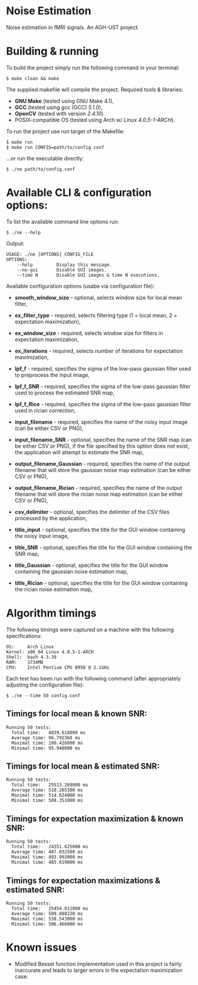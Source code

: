 # Noise Estimation
Noise estimation in fMRI signals. An AGH-UST project.

# Building & running
To build the project simply run the following command in your terminal:

```
$ make clean && make
```

The supplied makefile will compile the project. Required tools & libraries:
- **GNU Make** (tested using GNU Make 4.1),
- **GCC** (tested using gcc (GCC) *5.1.0*),
- **OpenCV** (tested with version *2.4.10*)
- POSIX-compatible OS (tested using Arch w/ *Linux 4.0.5-1-ARCH*).

To run the project use *run* target of the Makefile:
```
$ make run
$ make run CONFIG=path/to/config.conf
```
...or run the executable directly:

```
$ ./ne path/to/config.conf
```

# Available CLI & configuration options:

To list the available command line options run:
```
$ ./ne --help
```

Output:
```
USAGE: ./ne [OPTIONS] CONFIG_FILE
OPTIONS:
	--help         Display this message.
	--no-gui       Disable GUI images.
	--time N       Disable GUI images & time N executions.
```

Available configuration options (usabe via configuration file):

- **smooth_window_size** - optional, selects window size for local mean filter,

- **ex_filter_type** - required, selects filtering type (1 = local mean, 2 = expectation maximization),
- **ex_window_size** - required, selects window size for filters in expectation maximization,
- **ex_iterations** - required, selects number of iterations for expectation maximization,

- **lpf_f** - required, specifies the sigma of the low-pass gaussian filter used to preprocess the input image,
- **lpf_f_SNR** - required, specifies the sigma of the low-pass gaussian filter used to process the estimated SNR map,
- **lpf_f_Rice** - required, specifies the sigma of the low-pass gaussian filter used in rician correction,

- **input_filename** - required, specifies the name of the noisy input image (can be either CSV or PNG),
- **input_filename_SNR** - optional, specifies the name of the SNR map (can be either CSV or PNG), if the file specified by this option does not exist, the application will attempt to estimate the SNR map,
- **output_filename_Gaussian** - required, specifies the name of the output filename that will store the gaussian noise map estimation (can be either CSV or PNG),
- **output_filename_Rician** - required, specifies the name of the output filename that will store the rician noise map estimation (can be either CSV or PNG),

- **csv_delimiter** - optional, specifies the delimiter of the CSV files processed by the application,

- **title_input** - optional, specifies the title for the GUI window containing the noisy input image,
- **title_SNR** - optional, specifies the title for the GUI window containing the SNR map,
- **title_Gaussian** - optional, specifies the title for the GUI window containing the gaussian noise estimation map,
- **title_Rician** - optional, specifies the title for the GUI window containing the rician noise estimation map,

# Algorithm timings
The following timings were captured on a machine with the following specifications:
```
OS:     Arch Linux
Kernel: x86_64 Linux 4.0.5-1-ARCH
Shell:  bash 4.3.39
RAM:    3734MB
CPU:    Intel Pentium CPU B950 @ 2.1GHz
```

Each test has been run with the following command (after appropriately adjusting the configuration file):
```
$ ./ne --time 50 config.conf
```

## Timings for local mean & known SNR:
```
Running 50 tests:
  Total time:   4839.618000 ms
  Average time: 96.792360 ms
  Maximal time: 100.426000 ms
  Minimal time: 95.940000 ms
```

## Timings for local mean & estimated SNR:
```
Running 50 tests:
  Total time:   25513.269000 ms
  Average time: 510.265380 ms
  Maximal time: 514.624000 ms
  Minimal time: 508.351000 ms
```

## Timings for expectation maximization & known SNR:
```
Running 50 tests:
  Total time:   24351.625000 ms
  Average time: 487.032500 ms
  Maximal time: 493.993000 ms
  Minimal time: 485.619000 ms
```

## Timings for expectation maximizations & estimated SNR:
```
Running 50 tests:
  Total time:   25454.011000 ms
  Average time: 509.080220 ms
  Maximal time: 538.543000 ms
  Minimal time: 506.466000 ms
```

# Known issues

- Modified Bessel function implementation used in this project is fairly inaccurate and leads to larger errors in the expectation maximization case.
